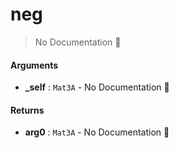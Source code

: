 # neg

> No Documentation 🚧

#### Arguments

- **\_self** : `Mat3A` \- No Documentation 🚧

#### Returns

- **arg0** : `Mat3A` \- No Documentation 🚧